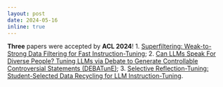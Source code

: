 ```yaml
---
layout: post
date: 2024-05-16
inline: true
---
```


**Three** papers were accepted by **ACL 2024**! 1. [Superfiltering: Weak-to-Strong Data Filtering for Fast Instruction-Tuning](https://arxiv.org/abs/2402.00530); 2. [Can LLMs Speak For Diverse People? Tuning LLMs via Debate to Generate Controllable Controversial Statements (DEBATunE)](https://arxiv.org/abs/2402.10614); 3. [Selective Reflection-Tuning: Student-Selected Data Recycling for LLM Instruction-Tuning](https://arxiv.org/abs/2402.10110).
